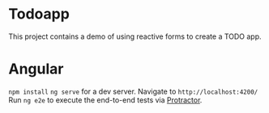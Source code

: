 # Todoapp

This project contains a demo of using reactive forms to create a TODO app.


# Angular 
`npm install` 
`ng serve` for a dev server. Navigate to `http://localhost:4200/`
Run `ng e2e` to execute the end-to-end tests via [Protractor](http://www.protractortest.org/).

